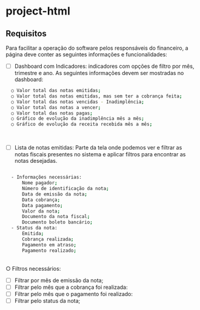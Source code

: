 # project-html

## Requisitos

Para facilitar a operação do software pelos responsáveis do financeiro, a página deve conter as seguintes informações e funcionalidades:

- [ ] Dashboard com Indicadores: indicadores com opções de filtro por mês, trimestre e ano. As seguintes informações devem ser mostradas no dashboard:

```bash
  ○ Valor total das notas emitidas;
  ○ Valor total das notas emitidas, mas sem ter a cobrança feita;
  ○ Valor total das notas vencidas - Inadimplência;
  ○ Valor total das notas a vencer;
  ○ Valor total das notas pagas;
  ○ Gráfico de evolução da inadimplência mês a mês;
  ○ Gráfico de evolução da receita recebida mês a mês;
```
<br>


  - [ ] Lista de notas emitidas: Parte da tela onde podemos ver e filtrar as notas fiscais presentes no sistema e aplicar filtros para encontrar as notas desejadas.

```bash

  - Informações necessárias:
      Nome pagador;
      Número de identificação da nota;
      Data de emissão da nota;
      Data cobrança;
      Data pagamento;
      Valor da nota;
      Documento da nota fiscal;
      Documento boleto bancário;
  - Status da nota:
      Emitida;
      Cobrança realizada;
      Pagamento em atraso;
      Pagamento realizado;
```
<br>
○ Filtros necessários:

- [ ] Filtrar por mês de emissão da nota;
- [ ] Filtrar pelo mês que a cobrança foi realizada:
- [ ] Filtrar pelo mês que o pagamento foi realizado:
- [ ] Filtrar pelo status da nota;
